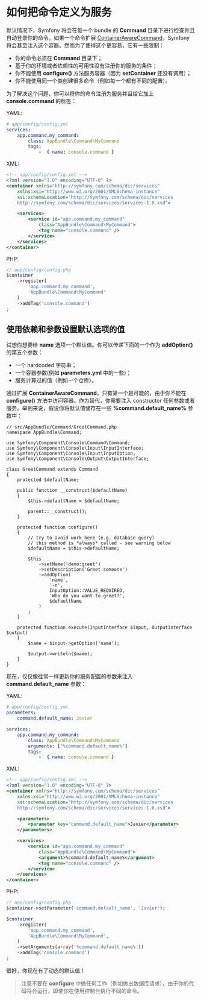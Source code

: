 # 如何把命令定义为服务

默认情况下，Symfony 将会在每一个 bundle 的 **Command** 目录下进行检查并且自动登录你的命令。如果一个命令扩展 [ContainerAwareCommand](http://api.symfony.com/2.7/Symfony/Bundle/FrameworkBundle/Command/ContainerAwareCommand.html)，Symfony 将会甚至注入这个容器。然而为了使得这个更容易，它有一些限制：  

- 你的命令必须在 **Command** 目录下；
- 基于你的环境或者依赖性的可用性没有注册你的服务的条件；
- 你不能使用 **configure()** 方法服务容器（因为 **setContainer** 还没有调用）；
- 你不能使用同一个类创建很多命令（例如每一个都有不同的配置）。

为了解决这个问题，你可以将你的命令注册为服务并且给它加上 **console.command** 的标签：  

YAML:

```YAML
# app/config/config.yml
services:
    app.command.my_command:
        class: AppBundle\Command\MyCommand
        tags:
            -  { name: console.command }
```  

XML:

```XML
<!-- app/config/config.xml -->
<?xml version="1.0" encoding="UTF-8" ?>
<container xmlns="http://symfony.com/schema/dic/services"
    xmlns:xsi="http://www.w3.org/2001/XMLSchema-instance"
    xsi:schemaLocation="http://symfony.com/schema/dic/services
    http://symfony.com/schema/dic/services/services-1.0.xsd">

    <services>
        <service id="app.command.my_command"
            class="AppBundle\Command\MyCommand">
            <tag name="console.command" />
        </service>
    </services>
</container>
```  

PHP:

```PHP
// app/config/config.php
$container
    ->register(
        'app.command.my_command',
        'AppBundle\Command\MyCommand'
    )
    ->addTag('console.command')
;
```  

## 使用依赖和参数设置默认选项的值

试想你想要给 **name** 选项一个默认值。你可以传递下面的一个作为 **addOption()** 的第五个参数：  

- 一个 hardcoded 字符串；
- 一个容器参数(例如 **parameters.yml** 中的一些)；
- 服务计算过的值（例如一个仓库）。

通过扩展 **ContainerAwareCommand**，只有第一个是可能的，由于你不能在 **configure()** 方法中访问容器。作为替代，你需要注入 constructor 任何参数或者服务。举例来说，假设你将默认值储存在一些 **%command.default_name%** 参数中：  

```
// src/AppBundle/Command/GreetCommand.php
namespace AppBundle\Command;

use Symfony\Component\Console\Command\Command;
use Symfony\Component\Console\Input\InputInterface;
use Symfony\Component\Console\Input\InputOption;
use Symfony\Component\Console\Output\OutputInterface;

class GreetCommand extends Command
{
    protected $defaultName;

    public function __construct($defaultName)
    {
        $this->defaultName = $defaultName;

        parent::__construct();
    }

    protected function configure()
    {
        // try to avoid work here (e.g. database query)
        // this method is *always* called - see warning below
        $defaultName = $this->defaultName;

        $this
            ->setName('demo:greet')
            ->setDescription('Greet someone')
            ->addOption(
                'name',
                '-n',
                InputOption::VALUE_REQUIRED,
                'Who do you want to greet?',
                $defaultName
            )
        ;
    }

    protected function execute(InputInterface $input, OutputInterface $output)
    {
        $name = $input->getOption('name');

        $output->writeln($name);
    }
}
```  

现在，仅仅像往常一样更新你的服务配置的参数来注入 **command.default_name** 参数：  

YAML:

```YAML
# app/config/config.yml
parameters:
    command.default_name: Javier

services:
    app.command.my_command:
        class: AppBundle\Command\MyCommand
        arguments: ["%command.default_name%"]
        tags:
            -  { name: console.command }
```  

XML:

```XML
<!-- app/config/config.xml -->
<?xml version="1.0" encoding="UTF-8" ?>
<container xmlns="http://symfony.com/schema/dic/services"
    xmlns:xsi="http://www.w3.org/2001/XMLSchema-instance"
    xsi:schemaLocation="http://symfony.com/schema/dic/services
    http://symfony.com/schema/dic/services/services-1.0.xsd">

    <parameters>
        <parameter key="command.default_name">Javier</parameter>
    </parameters>

    <services>
        <service id="app.command.my_command"
            class="AppBundle\Command\MyCommand">
            <argument>%command.default_name%</argument>
            <tag name="console.command" />
        </service>
    </services>
</container>
```  

PHP:

```PHP
// app/config/config.php
$container->setParameter('command.default_name', 'Javier');

$container
    ->register(
        'app.command.my_command',
        'AppBundle\Command\MyCommand',
    )
    ->setArguments(array('%command.default_name%'))
    ->addTag('console.command')
;
```  

很好，你现在有了动态的默认值！  

> 注意不要在 **configure** 中做任何工作（例如做出数据库请求），由于你的代码将会运行，即使你在使用控制台执行不同的命令。